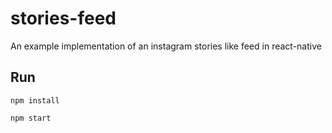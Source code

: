# stories-feed

An example implementation of an instagram stories like feed in react-native

## Run

`npm install`

`npm start`
